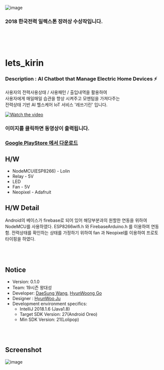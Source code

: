 
![image](https://user-images.githubusercontent.com/38183241/45254827-a8f8cf00-b3b9-11e8-8166-c5f431c13b74.png)
### 2018 한국전력 일렉스톤 장려상 수상작입니다.
<br>
<br>
<br>


# lets_kirin


### Description : AI Chatbot that Manage Electric Home Devices ⚡️

사용자의 전력사용상태 / 사용패턴 / 출입내역을 활용하여<br>
사용자에게 매일매일 습관을 향상 시켜주고 모멘텀을 가져다주는<br>
전력상태 기반 AI 헬스케어 IoT 서비스 '레쓰기린' 입니다.


[![Watch the video](https://user-images.githubusercontent.com/38183241/45254924-78b23000-b3bb-11e8-9ff5-28f3e143cf42.png)](https://www.youtube.com/watch?v=bSqrA-iVOM4)

### 이미지를 클릭하면 동영상이 출력됩니다.
### [Google PlayStore 에서 다운로드](https://play.google.com/store/apps/details?id=com.nineteenwang.electricalimi)

## H/W
 * NodeMCU(ESP8266) - Lolin
 * Relay - 5V
 * LED
 * Fan - 5V
 * Neopixel - Adafruit
 
## H/W Detail
Android의 베이스가 firebase로 되어 있어 해당부분과의 원할한 연동을 위하여 NodeMCU를 사용하였다.
ESP8266wifi.h 와 FirebaseArduino.h 를 이용하여 연동함.
전력상태를 확인하는 상태를 가정하기 위하여 fan 과 Neopixel를 이용하여 프로토타이핑을 하였다.





<br>
<br>

## Notice
* Version: 0.1.0
* Team: 19시즌 왕대성
* Developer: [DaeSung Wang](https://github.com/Mamosoo), [HyunWoong Go](https://github.com/gusdnd852)
* Designer : [HyunWoo Ju](https://www.instagram.com/henu21/)
* Development environment specifics:
	- IntelliJ 2018.1.6 (Java1.8)
	- Target SDK Version: 27(Android Oreo)
	- Min SDK Version: 21(Lolipop)

<br>
<br>

## Screenshot

![image](https://user-images.githubusercontent.com/38183241/45254958-c333ac80-b3bb-11e8-96e6-15a3eccf2eb4.png)
